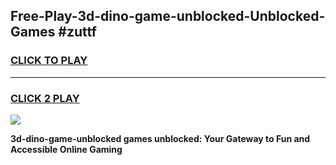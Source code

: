 
## Free-Play-3d-dino-game-unblocked-Unblocked-Games #zuttf
<h3>
<a href="https://news.freeplayer.one?title=3d-dino-game-unblocked&ref=8M">CLICK TO PLAY</a></h3>
<hr>

<h3>
<a href="https://news.freeplayer.one?title=3d-dino-game-unblocked&ref=8M">CLICK 2 PLAY</a>
  
</h3>

<a href="https://news.freeplayer.one?title=3d-dino-game-unblocked&ref=8M"><img src="https://clearcache.store/games.png"></a>


**3d-dino-game-unblocked games unblocked: Your Gateway to Fun and Accessible Online Gaming**
